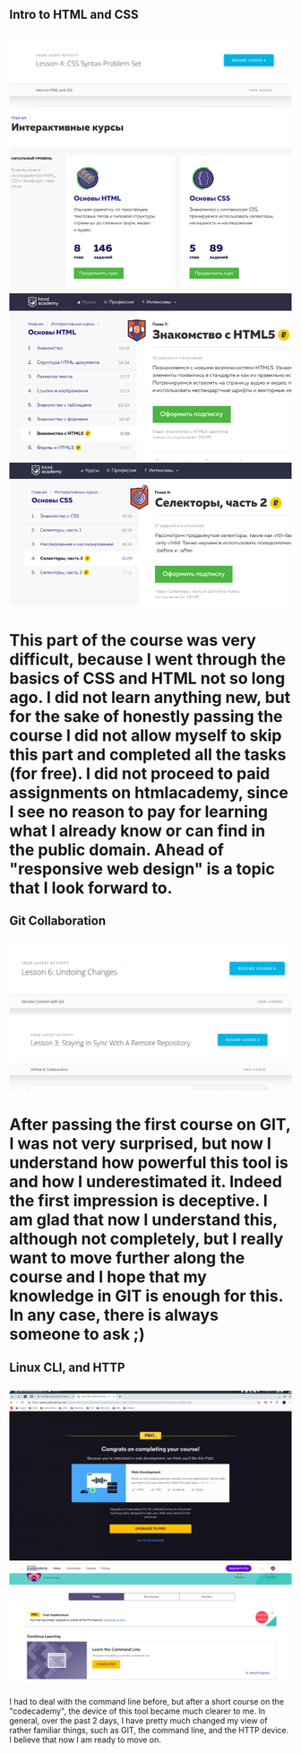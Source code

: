## Intro to HTML and CSS
![CSS+HTML intro](/task_html_css_intro/Selection_011.png "html css progress")
![CSS+HTML intro](/task_html_css_intro/Selection_014.png "html css progress")
![CSS+HTML intro](/task_html_css_intro/Selection_015.png "html css progress")
![GCSS+HTML intro](/task_html_css_intro/Selection_016.png "html css progress")
-----------------------
This part of the course was very difficult, because I went through the basics of CSS and HTML not so long ago. I did not learn anything new, but for the sake of honestly passing the course I did not allow myself to skip this part and completed all the tasks (for free). I did not proceed to paid assignments on htmlacademy, since I see no reason to pay for learning what I already know or can find in the public domain. Ahead of "responsive web design" is a topic that I look forward to.
===============================================================================================================================
## Git Collaboration
![Git Collaboration finish](/task_git_collaboration/Selection_008.png "GIT course finished")
![Git Collaboration finish](/task_git_collaboration/Selection_009.png "GIT course finished")
-----------------------
After passing the first course on GIT, I was not very surprised, but now I understand how powerful this tool is and how I underestimated it. Indeed the first impression is deceptive. I am glad that now I understand this, although not completely, but I really want to move further along the course and I hope that my knowledge in GIT is enough for this. In any case, there is always someone to ask ;)
===============================================================================================================================
## Linux CLI, and HTTP
![CLI course finish](/task_linux_cli/Selection_003.png "Linux CLI course finished")
![CLI course finish](/task_linux_cli/Selection_004.png "Linux CLI course finished")
-----------------------
I had to deal with the command line before, but after a short course on the "codecademy", the device of this tool became much clearer to me.
In general, over the past 2 days, I have pretty much changed my view of rather familiar things, such as GIT, the command line, and the HTTP device. I believe that now I am ready to move on.
